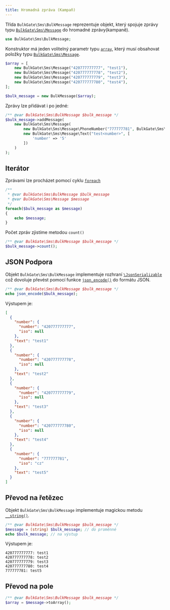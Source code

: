 ```yaml
---
title: Hromadná zpráva (Kampaň)
---
```


Třída `BulkGate\Sms\BulkMessage` reprezentuje objekt, který spojuje zprávy typu [`BulkGate\Sms\Message`](php-sdk-message.md) do hromadné zprávy(kampaně).

``` php
use BulkGate\Sms\BulkMessage;
```

Konstruktor má jeden volitelný parametr typu [`array`](http://php.net/manual/en/language.types.array.php), který musí obsahovat položky typu [`BulkGate\Sms\Message`](php-sdk-message.md).

``` php
$array = [
    new BulkGate\Sms\Message("420777777777", "test1"),
    new BulkGate\Sms\Message("420777777778", "test2"),
    new BulkGate\Sms\Message("420777777779", "test3"),
    new BulkGate\Sms\Message("420777777780", "test4"),
];

$bulk_message = new BulkMessage($array);
```

Zprávy lze přidávat i po jedné:

``` php 
/** @var BulkGate\Sms\BulkMessage $bulk_message */
$bulk_message->addMessage(
    new BulkGate\Sms\Message(
        new BulkGate\Sms\Message\PhoneNumber("777777781", BulkGate\Sms\Country::CZECH_REPUBLIC),
        new BulkGate\Sms\Message\Text("test<number>", [
            'number' => '5'
        ])
    )
);
```

## Iterátor

Zprávami lze procházet pomocí cyklu [`foreach`](http://php.net/manual/en/control-structures.foreach.php)

``` php 
/** 
 * @var BulkGate\Sms\BulkMessage $bulk_message 
 * @var BulkGate\Sms\Message $message
 */
foreach($bulk_message as $message)
{
    echo $message;
}
```

Počet zpráv zjistíme metodou `count()`

``` php 
/** @var BulkGate\Sms\BulkMessage $bulk_message */
$bulk_message->count();
```

## JSON Podpora

Objekt `BulkGate\Sms\BulkMessage` implementuje rozhraní [`\JsonSerializable`](http://php.net/manual/en/class.jsonserializable.php) což dovoluje převést pomocí funkce [`json_encode()`](http://php.net/manual/en/function.json-encode.php) do formátu JSON.

``` php
/** @var BulkGate\Sms\BulkMessage $bulk_message */
echo json_encode($bulk_message);
```

Výstupem je:

``` json
[
  {
    "number": {
      "number": "420777777777",
      "iso": null
    },
    "text": "test1"
  },
  {
    "number": {
      "number": "420777777778",
      "iso": null
    },
    "text": "test2"
  },
  {
    "number": {
      "number": "420777777779",
      "iso": null
    },
    "text": "test3"
  },
  {
    "number": {
      "number": "420777777780",
      "iso": null
    },
    "text": "test4"
  },
  {
    "number": {
      "number": "777777781",
      "iso": "cz"
    },
    "text": "test5"
  }
]
```

## Převod na řetězec

Objekt `BulkGate\Sms\BulkMessage` implementuje magickou metodu [`__string()`](http://php.net/manual/en/language.oop5.magic.php#object.tostring).

``` php
/** @var BulkGate\Sms\BulkMessage $bulk_message */
$message = (string) $bulk_message; // do proměnné
echo $bulk_message; // na výstup
```

Výstupem je:
```
420777777777: test1
420777777778: test2
420777777779: test3
420777777780: test4
777777781: test5
```

## Převod na pole 

``` php
/** @var BulkGate\Sms\BulkMessage $bulk_message */
$array = $message->toArray();
```

